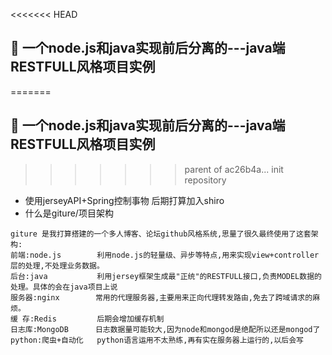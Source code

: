 
<<<<<<< HEAD
## 🍃 一个node.js和java实现前后分离的---java端RESTFULL风格项目实例
=======
## 🌲 一个node.js和java实现前后分离的---java端RESTFULL风格项目实例
>>>>>>> parent of ac26b4a... init repository
- 使用jerseyAPI+Spring控制事物 后期打算加入shiro
- 什么是giture/项目架构
```
giture 是我打算搭建的一个多人博客、论坛github风格系统,思量了很久最终使用了这套架构:
前端:node.js        利用node.js的轻量级、异步等特点,用来实现view+controller层的处理,不处理业务数据。
后台:java           利用jersey框架生成最"正统"的RESTFULL接口,负责MODEL数据的处理。具体的会在java项目上说
服务器:nginx        常用的代理服务器,主要用来正向代理转发路由,免去了跨域请求的麻烦。
缓 存:Redis         后期会增加缓存机制
日志库:MongoDB      日志数据量可能较大,因为node和mongod是绝配所以还是mongod了
python:爬虫+自动化   python语言运用不太熟练,再有实在服务器上运行的,以后会写
```
